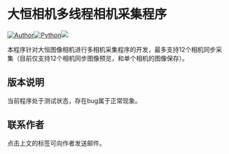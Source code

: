 # 大恒相机多线程相机采集程序
[![Author](https://img.shields.io/badge/Author-Jerrick-blue)](mailto:zhechen0224@outlook.com)[![Python](https://img.shields.io/badge/Python-14354C.svg?logo=python&logoColor=white)](https://www.python.org/)[![](https://img.shields.io/badge/Qt-%23217346.svg?style=flat&logo=Qt&logoColor=white)](https://www.qt.io/download-dev)

本程序针对大恒图像相机进行多相机采集程序的开发，最多支持12个相机同步采集（目前仅支持12个相机同步图像预览，和单个相机的图像保存）。
## 版本说明
当前程序处于测试状态，存在bug属于正常现象。
## 联系作者
点击上文的标签可向作者发送邮件。